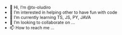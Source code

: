 - 👋 Hi, I’m @tx-oludiro
- 👀 I’m interested in helping other to have fun with code
- 🌱 I’m currently learning TS, JS, PY, JAVA
- 💞️ I’m looking to collaborate on ...
- 📫 How to reach me ...

<!---
tx-oludiro/tx-oludiro is a ✨ special ✨ repository because its `README.md` (this file) appears on your GitHub profile.
You can click the Preview link to take a look at your changes.
--->
